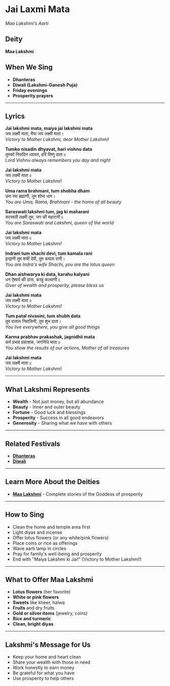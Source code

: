 # Jai Laxmi Mata
*Maa Lakshmi's Aarti*

## Deity
**Maa Lakshmi**

## When We Sing
- **Dhanteras**
- **Diwali (Lakshmi-Ganesh Puja)**
- **Friday evenings**
- **Prosperity prayers**

---

## Lyrics

**Jai lakshmi mata, maiya jai lakshmi mata**  
जय लक्ष्मी माता, मैया जय लक्ष्मी माता।  
*Victory to Mother Lakshmi, dear Mother Lakshmi!*

**Tumko nisadin dhyavat, hari vishnu data**  
तुमको निसदिन ध्यावत, हरि विष्णु दाता॥  
*Lord Vishnu always remembers you day and night*

**Jai lakshmi mata**  
जय लक्ष्मी माता॥  
*Victory to Mother Lakshmi!*

**Uma rama brahmani, tum shobha dham**  
उमा रमा ब्रह्माणी, तुम शोभा धाम।  
*You are Uma, Rama, Brahmani - the home of all beauty*

**Saraswati lakshmi tum, jag ki maharani**  
सरस्वती लक्ष्मी तुम, जग की महारानी॥  
*You are Saraswati and Lakshmi, queen of the world*

**Jai lakshmi mata**  
जय लक्ष्मी माता॥  
*Victory to Mother Lakshmi!*

**Indrani tum shachi devi, tum kamala rani**  
इन्द्राणी तुम शची देवी, तुम कमला रानी।  
*You are Indra's wife Shachi, you are the lotus queen*

**Dhan aishwarya ki data, karahu kalyani**  
धन ऐश्वर्य की दाता, करहु कल्याणी॥  
*Giver of wealth and prosperity, please bless us*

**Jai lakshmi mata**  
जय लक्ष्मी माता॥  
*Victory to Mother Lakshmi!*

**Tum patal nivasini, tum shubh data**  
तुम पाताल निवासिनी, तुम शुभ दाता।  
*You live everywhere, you give all good things*

**Karma prabhav prakashak, jagnidhii mata**  
कर्म प्रभाव प्रकाशक, जगनिधि माता॥  
*You show the results of our actions, Mother of all treasures*

**Jai lakshmi mata**  
जय लक्ष्मी माता॥  
*Victory to Mother Lakshmi!*

---

## What Lakshmi Represents
- **Wealth** - Not just money, but all abundance
- **Beauty** - Inner and outer beauty
- **Fortune** - Good luck and blessings
- **Prosperity** - Success in all good endeavors
- **Generosity** - Sharing what we have with others

---

## Related Festivals

- **[Dhanteras](../festivals/12-dhanteras.md)**
- **[Diwali](../festivals/13-diwali.md)**

---

## Learn More About the Deities

- **[Maa Lakshmi](../deities/07-maa-lakshmi.md)** - Complete stories of the Goddess of prosperity

---

## How to Sing
- Clean the home and temple area first
- Light diyas and incense
- Offer lotus flowers (or any white/pink flowers)
- Place coins or rice as offerings
- Wave aarti lamp in circles
- Pray for family's well-being and prosperity
- End with "Maiya Lakshmi ki Jai!" (Victory to Mother Lakshmi!)

---

## What to Offer Maa Lakshmi
- **Lotus flowers** (her favorite)
- **White or pink flowers**
- **Sweets** like kheer, halwa
- **Fruits** and dry fruits
- **Gold or silver items** (jewelry, coins)
- **Rice and turmeric**
- **Clean, bright diyas**

---

## Lakshmi's Message for Us
- Keep your home and heart clean
- Share your wealth with those in need
- Work honestly to earn money
- Be grateful for what you have
- Use prosperity to help others

